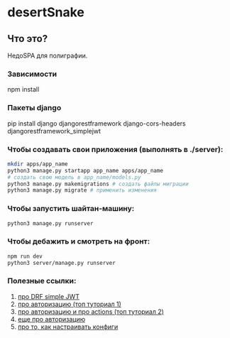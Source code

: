 # desertSnake

## Что это?
НедоSPA для полиграфии.

### Зависимости
npm install

### Пакеты django
pip install django djangorestframework django-cors-headers djangorestframework_simplejwt

### Чтобы создавать свои приложения (выполнять в ./server):
```bash
mkdir apps/app_name
python3 manage.py startapp app_name apps/app_name
# создать свою модель в app_name/models.py
python3 manage.py makemigrations # создать файлы миграции
python3 manage.py migrate # применить изменения
```

### Чтобы запустить шайтан-машину:
```bash
python3 manage.py runserver
```

### Чтобы дебажить и смотреть на фронт:
```bash
npm run dev
python3 server/manage.py runserver
``` 

### Полезные ссылки:
1. [про DRF simple JWT](https://pypi.org/project/djangorestframework-simplejwt/)
2. [про авторизацию (топ туториал 1)](https://hackernoon.com/110percent-complete-jwt-authentication-with-django-and-react-2020-iejq34ta)
3. [про авторизацию и про actions (топ туториал 2)](http://v1k45.com/blog/modern-django-part-4-adding-authentication-to-react-spa-using-drf/)
4. [еще про авторизацию](https://sloboda-studio.com/blog/how-to-make-react-django-combination-work-like-magic/)
5. [про то, как настраивать конфиги](https://github.com/babel/babel/issues/8655)
